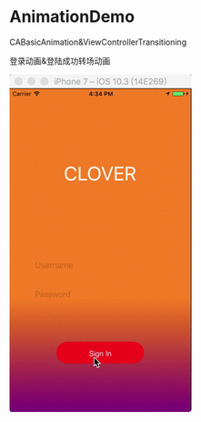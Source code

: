 # AnimationDemo
CABasicAnimation&amp;ViewControllerTransitioning

登录动画&登陆成功转场动画

![Alt Text](https://github.com/mosquito077/AnimationDemo/blob/master/animation.gif)

